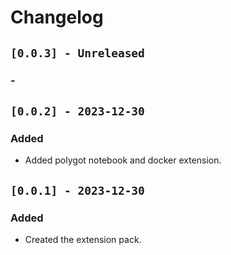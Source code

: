 # Changelog

## `[0.0.3] - Unreleased`
### -

## `[0.0.2] - 2023-12-30`
### Added
- Added polygot notebook and docker extension.

## `[0.0.1] - 2023-12-30`
### Added
- Created the extension pack.
